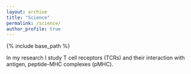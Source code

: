 ```yaml
---
layout: archive
title: "Science"
permalink: /science/
author_profile: true
---
```


{% include base_path %}

In my research I study T cell receptors (TCRs) and their interaction with antigen, peptide-MHC complexes (pMHC). 
